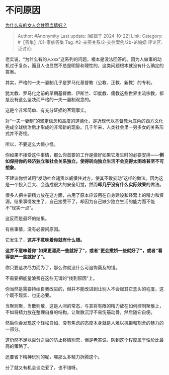 # 不问原因
[为什么有的女人会甘愿当情妇？](https://www.zhihu.com/question/21236814/answer/2919907790)

> Author: #Anonymity
> Last update: [编辑于 2024-10-22]
> Link:
> Category: #【答集】/01-家族答集
> Tag: #2-亲密关系/2-交往案例/2b-论婚姻
> 评论区:
> 泛讨论:

老实说，“为什么有的人xxx”这系列的问题，根本是没法回答的。因为人做事的动机过于复杂，而且人也显然不总是明智和理性的，这类问题根本就没有什么确定的答案。

其实，严格的一夫一妻制几乎是罗马化基督教（公教、正教、新教）的专利。

犹太教、罗马化之前的早期基督教、伊斯兰、印度教、儒教这些世界主流宗教，都是没有这么坚决而严格的一夫一妻制观念的。

这是个非常简单、有充分证据的客观事实。

对“一夫一妻制”的坚定信念和高度的道德化，是近现代以基督教为底色的西方文化完成全球统治后才形成的非常新的现象。几千年来，人类社会里一男多女的关系形式并不奇怪。

所以，不要这么大惊小怪。

你如果不接受这件事情，那么你首要的工作是做好如果它发生时的必要安排——**例如保持你的经济独立和社会关系独立，使得转向独立生活不会变得太困难甚至不可想象**。

不建议你尝试用“发动社会谴责以威慑住对方，使其不敢妄动”这样的做法。因为这是一个投入巨大、会造成很大的安全幻觉，然而**却几乎没有什么实际效果**的做法。

很多人把主要精力放在这方面，占用了原本应该用在自身建设和经营上的精力和资源。结果事情发生了，自己接受不了，却因为自己缺少独立生活的能力而不能不“现实一点”。

这反而是最坏的结果。

有些事情，没有必要问原因。

它发生了，**这并不意味着你就有什么错。**

**这并不意味着你“如果更漂亮一些就好了”，或者“更会撒娇一些就好了”，或者“看得更严一些就好了”。**

你只要这次尽力而为了，那么你就没什么可追悔莫及的错。

不需要把能量浪费在这些无谓的“找到原因”上。

你当然是需要持续自我改进的，但并不能改进到让别人不会起其它念头的程度，这个既不现实、也无必要。

当聚则聚，当散则散，这是人间的常态，与其将有限的精力放在如何控制聚散上，不如将精力放在整理自身的结构，让聚散沉浮不易伤筋动骨，然后随它自便。

然后你会发现这个轻松自如、没有焦虑的态度本身就是人难以抗拒和割舍的魅力的一部分。

这仍然不足以百分之百的防止移情别恋，但是老实说，防到这个程度属于性价比最高的策略了。

还要省下精神玩别的呢，哪那么多精力折腾这个。

分了就又有机会谈恋爱了，也不错呀。
